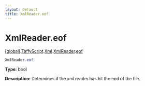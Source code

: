 ```yaml
---
layout: default
title: XmlReader.eof
---
```


# XmlReader.eof

[\[global\]]({{site.baseurl}}/docs/).[TaffyScript]({{site.baseurl}}/docs/TaffyScript/).[Xml]({{site.baseurl}}/docs/TaffyScript/Xml/).[XmlReader]({{site.baseurl}}/docs/TaffyScript/Xml/XmlReader/).[eof]({{site.baseurl}}/docs/TaffyScript/Xml/XmlReader/eof/)

```cs
XmlReader.eof
```

**Type:** bool

**Description:** Determines if the xml reader has hit the end of the file.
